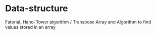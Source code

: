 # Data-structure
Fatorial, Hanoi Tower algorithm / Transpose Array and Algorithm to find values stored in an array
